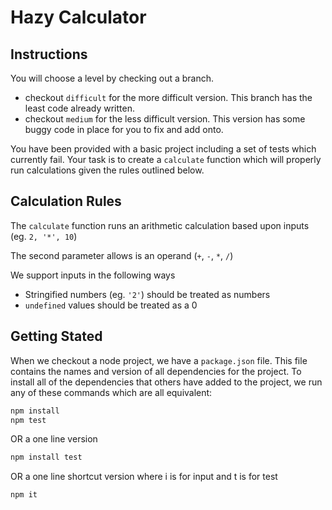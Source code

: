 # Hazy Calculator

## Instructions

You will choose a level by checking out a branch.

- checkout `difficult` for the more difficult version. This branch has the least code already written.
- checkout `medium` for the less difficult version. This version has some buggy code in place for you to fix and add onto.

You have been provided with a basic project including a set of tests which currently fail. Your task is to create a `calculate` function which will properly run calculations given the rules outlined below.

## Calculation Rules

The `calculate` function runs an arithmetic calculation based upon inputs (eg. `2, '*', 10`)

The second parameter allows is an operand (`+`, `-`, `*`, `/`)

We support inputs in the following ways

- Stringified numbers (eg. `'2'`) should be treated as numbers
- `undefined` values should be treated as a 0

## Getting Stated

When we checkout a node project, we have a `package.json` file. This file contains the names and version of all dependencies for the project.
To install all of the dependencies that others have added to the project, we run any of these commands which are all equivalent:

```sh
npm install
npm test
```

OR a one line version

```sh
npm install test
```

OR a one line shortcut version where i is for input and t is for test

```sh
npm it
```
